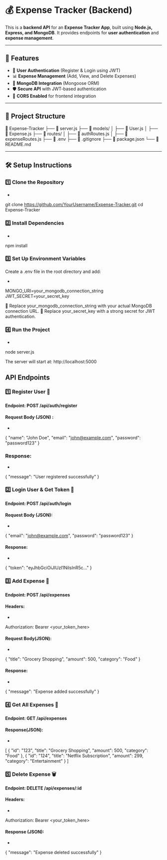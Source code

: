 # 💰 Expense Tracker (Backend)

This is a **backend API** for an **Expense Tracker App**, built using **Node.js, Express, and MongoDB**. It provides endpoints for **user authentication** and **expense management**.

---

## 🚀 Features
- 🔐 **User Authentication** (Register & Login using JWT)
- 📊 **Expense Management** (Add, View, and Delete Expenses)
- 💾 **MongoDB Integration** (Mongoose ORM)
- 🛡️ **Secure API** with JWT-based authentication
- 🔄 **CORS Enabled** for frontend integration

---

## 📂 Project Structure
📁 Expense-Tracker ├── 📄 server.js ├── 📂 models/ │ ├── 📄 User.js │ ├── 📄 Expense.js ├── 📂 routes/ │ ├── 📄 authRoutes.js │ ├── 📄 expenseRoutes.js ├── 📄 .env ├── 📄 .gitignore ├── 📄 package.json └── 📄 README.md


---

## 🛠 Setup Instructions

### **1️⃣ Clone the Repository**
- ```bash
git clone https://github.com/YourUsername/Expense-Tracker.git
cd Expense-Tracker

### **2️⃣ Install Dependencies**
- ```bash
npm install

### **3️⃣ Set Up Environment Variables**

Create a .env file in the root directory and add:
- ```ini
MONGO_URI=your_mongodb_connection_string
JWT_SECRET=your_secret_key


🔹 Replace your_mongodb_connection_string with your actual MongoDB connection URL.
🔹 Replace your_secret_key with a strong secret for JWT authentication.

### **4️⃣ Run the Project**
- ```bash
node server.js

The server will start at: http://localhost:5000

## API Endpoints

### **1️⃣ Register User 📝**

#### **Endpoint: POST /api/auth/register**
#### **Request Body (JSON)** :
- ```json
{
  "name": "John Doe",
  "email": "john@example.com",
  "password": "password123"
}

### **Response**:
- ```json
{
  "message": "User registered successfully"
}

### **2️⃣ Login User & Get Token 🔑**

#### **Endpoint: POST /api/auth/login**
#### **Request Body (JSON)**:
- ```json
{
  "email": "john@example.com",
  "password": "password123"
}


#### **Response**:
- ```json
{
  "token": "eyJhbGciOiJIUzI1NiIsInR5c..."
}

### **3️⃣ Add Expense 💸**

#### **Endpoint: POST /api/expenses**
#### **Headers**:
- ```makefile
Authorization: Bearer <your_token_here>

#### **Request Body(JSON)**:
- ```json
{
  "title": "Grocery Shopping",
  "amount": 500,
  "category": "Food"
}

#### **Response**:
- ```json
{
  "message": "Expense added successfully"
}


### **4️⃣ Get All Expenses 📜**

#### **Endpoint: GET /api/expenses**
#### **Response(JSON)**:
- ```json
[
  {
    "id": "123",
    "title": "Grocery Shopping",
    "amount": 500,
    "category": "Food"
  },
  {
    "id": "124",
    "title": "Netflix Subscription",
    "amount": 299,
    "category": "Entertainment"
  }
]

### **5️⃣ Delete Expense 🗑️**

#### **Endpoint: DELETE /api/expenses/:id**
#### **Headers**:
- ```makefile
Authorization: Bearer <your_token_here>

#### **Response (JSON)**:
- ```json
{
  "message": "Expense deleted successfully"
}






